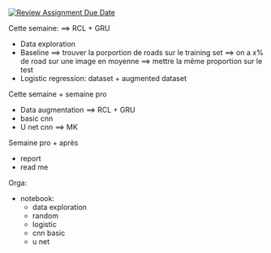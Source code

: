 [![Review Assignment Due Date](https://classroom.github.com/assets/deadline-readme-button-22041afd0340ce965d47ae6ef1cefeee28c7c493a6346c4f15d667ab976d596c.svg)](https://classroom.github.com/a/UDdkOEMs)


Cette semaine: ==> RCL + GRU
- Data exploration
- Baseline ==> trouver la porportion de roads sur le training set ==> on a x% de road sur une image en moyenne ==> mettre la même proportion sur le test
- Logistic regression: dataset + augmented dataset

Cette semaine + semaine pro
- Data augmentation ==> RCL + GRU
- basic cnn 
- U net cnn ==> MK

Semaine pro + après
- report
- read me


Orga:
- notebook:
    - data exploration
    - random
    - logistic
    - cnn basic
    - u net


